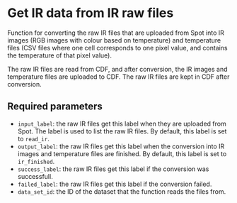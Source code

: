 # Get IR data from IR raw files

Function for converting the raw IR files that are uploaded from Spot into IR images (RGB images with colour based on temperature) and temperature files (CSV files where one cell corresponds to one pixel value, and contains the temperature of that pixel value).

The raw IR files are read from CDF, and after conversion, the IR images and temperature files are uploaded to CDF. The raw IR files are kept in CDF after conversion.

## Required parameters
- `input_label`: the raw IR files get this label when they are uploaded from Spot. The label is used to list the raw IR files. By default, this label is set to `read_ir`.
- `output_label`: the raw IR files get this label when the conversion into IR images and temperature files are finished. By default, this label is set to `ir_finished`.
- `success_label`: the raw IR files get this label if the conversion was successfull.
- `failed_label`: the raw IR files get this label if the conversion failed.
- `data_set_id`: the ID of the dataset that the function reads the files from.
